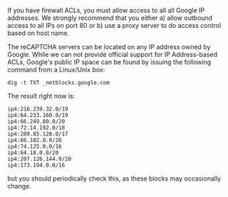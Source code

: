 If you have firewall ACLs, you must allow access to all all Google IP addresses. We strongly recommend that you either a) allow outbound access to all IPs on port 80 or b) use a proxy server to do access control based on host name.

The reCAPTCHA servers can be located on any IP address owned by Google. While we can not provide official support for IP Address-based ACLs, Google's public IP space can be found by issuing the following command from a Linux/Unix box:

```
dig -t TXT _netblocks.google.com
```

The result right now is:

```
ip4:216.239.32.0/19
ip4:64.233.160.0/19
ip4:66.249.80.0/20
ip4:72.14.192.0/18
ip4:209.85.128.0/17
ip4:66.102.0.0/20
ip4:74.125.0.0/16
ip4:64.18.0.0/20
ip4:207.126.144.0/20
ip4:173.194.0.0/16
```

but you should periodically check this, as these blocks may occasionally change.